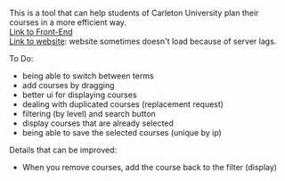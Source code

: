 This is a tool that can help students of Carleton University plan their courses in a more efficient way. 
<br>
<a href="https://github.com/Ianniu123/planner-frontend" target="_blank">Link to Front-End</a>
<br>
<a href="https://course-planner-backend.onrender.com/" target="_blank">Link to website</a>: website sometimes doesn't load because of server lags.

To Do: 
- being able to switch between terms
- add courses by dragging
- better ui for displaying courses
- dealing with duplicated courses (replacement request)
- filtering (by level) and search button
- display courses that are already selected
- being able to save the selected courses (unique by ip)

Details that can be improved:
- When you remove courses, add the course back to the filter (display)
